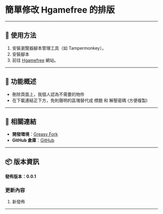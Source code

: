 # **簡單修改 Hgamefree 的排版**

---

## **👻 使用方法**

1. 安裝瀏覽器腳本管理工具（如 Tampermonkey）。
2. 安裝腳本
3. 前往 [Hgamefree](https://hgamefree.info/) 網站。

---

## **📜 功能概述**

- 刪除頁面上，我個人認為不需要的物件
- 在下載連結正下方，免則聲明的區塊替代成 標題 和 解壓密碼 (方便複製)

---

## **🔗 相關連結**

- **開發環境**：[Greasy Fork](https://greasyfork.org/zh-TW/users/989635-canaan-hs)  
- **GitHub 倉庫**：[GitHub](https://github.com/Canaan-HS/MonkeyScript/tree/main/HgamefreeRevise)

---

## **📦 版本資訊**

**發佈版本：0.0.1** 

### **更新內容**
1. 新發佈

---